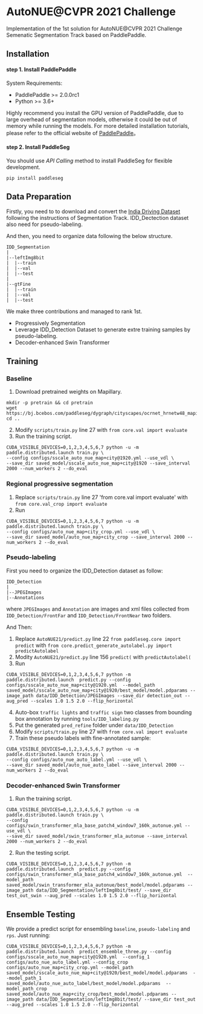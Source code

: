 # AutoNUE@CVPR 2021 Challenge
Implementation of the 1st solution for AutoNUE@CVPR 2021 Challenge Semenatic Segmentation Track based on PaddlePaddle.

## Installation

#### step 1. Install PaddlePaddle

System Requirements:
* PaddlePaddle >= 2.0.0rc1
* Python >= 3.6+

Highly recommend you install the GPU version of PaddlePaddle, due to large overhead of segmentation models, otherwise it could be out of memory while running the models. For more detailed installation tutorials, please refer to the official website of [PaddlePaddle](https://www.paddlepaddle.org.cn/install/quick?docurl=/documentation/docs/zh/2.0/install/)。


#### step 2. Install PaddleSeg

You should use *API Calling* method to install PaddleSeg for flexible development.

```shell
pip install paddleseg
```

## Data Preparation

Firstly, you need to to download and convert the [India Driving Dataset](https://idd.insaan.iiit.ac.in/evaluation/autonue21/#bm5) following the instructions of Segmentation Track. IDD_Dectection dataset also need for pseudo-labeling.

And then, you need to organize data following the below structure.

    IDD_Segmentation
    |
    |--leftImg8bit
    |  |--train
    |  |--val
    |  |--test
    |
    |--gtFine
    |  |--train
    |  |--val
    |  |--test

We make three contributions and managed to rank 1st.
- Progressively Segmentation
- Leverage IDD_Detection Dataset to generate extre training samples by pseudo-labeling.
- Decoder-enhanced Swin Transformer

## Training

### Baseline
1. Download pretrained weights on Mapillary.

```shell
mkdir -p pretrain && cd pretrain
wget https://bj.bcebos.com/paddleseg/dygraph/cityscapes/ocrnet_hrnetw48_mapillary/pretrained.pdparams
cd ..
```
2. Modify `scripts/train.py` line 27 with `from core.val import evaluate`
3. Run the training script.
```shell
CUDA_VISIBLE_DEVICES=0,1,2,3,4,5,6,7 python -u -m paddle.distributed.launch train.py \
--config configs/sscale_auto_nue_map+city@1920.yml --use_vdl \
--save_dir saved_model/sscale_auto_nue_map+city@1920 --save_interval 2000 --num_workers 2 --do_eval
```

### Regional progressive segmentation
1. Replace `scripts/train.py` line 27 'from core.val import evaluate' with `from core.val_crop import evaluate`
2. Run
```shell
CUDA_VISIBLE_DEVICES=0,1,2,3,4,5,6,7 python -u -m paddle.distributed.launch train.py \
--config configs/auto_nue_map+city_crop.yml --use_vdl \
--save_dir saved_model/auto_nue_map+city_crop --save_interval 2000 --num_workers 2 --do_eval
```

### Pseudo-labeling
First you need to organize the IDD_Detection dataset as follow:


    IDD_Detection
    |
    |--JPEGImages
    |--Annotations


where `JPEGImages` and `Annotation` are images and xml files collected from `IDD_Detection/FrontFar` and `IDD_Detection/FrontNear` two folders.

And Then:
1. Replace `AutoNUE21/predict.py` line 22 `from paddleseg.core import predict` with `from core.predict_generate_autolabel.py import predictAutolabel`
2. Modity `AutoNUE21/predict.py` line 156 `predict(` with `predictAutolabel(`
3. Run
```shell
CUDA_VISIBLE_DEVICES=0,1,2,3,4,5,6,7 python -m paddle.distributed.launch  predict.py --config configs/sscale_auto_nue_map+city@1920.yml  --model_path saved_model/sscale_auto_nue_map+city@1920/best_model/model.pdparams --image_path data/IDD_Detection/JPEGImages --save_dir detection_out --aug_pred --scales 1.0 1.5 2.0 --flip_horizontal
```
4. Auto-box `traffic lights` and `traffic sign` two classes from bounding box annotation by running `tools/IDD_labeling.py`
5. Put the generated `pred_refine` folder under `data/IDD_Detection`
5. Modify `scripts/train.py` line 27 with `from core.val import evaluate`
6. Train these pseudo labels with fine-annotated sample:
```shell
CUDA_VISIBLE_DEVICES=0,1,2,3,4,5,6,7 python -u -m paddle.distributed.launch train.py \
--config configs/auto_nue_auto_label.yml --use_vdl \
--save_dir saved_model/auto_nue_auto_label --save_interval 2000 --num_workers 2 --do_eval
```

### Decoder-enhanced Swin Transformer

1. Run the training script.
```shell
CUDA_VISIBLE_DEVICES=0,1,2,3,4,5,6,7 python -u -m paddle.distributed.launch train.py \
--config configs/swin_transformer_mla_base_patch4_window7_160k_autonue.yml --use_vdl \
--save_dir saved_model/swin_transformer_mla_autonue --save_interval 2000 --num_workers 2 --do_eval
```
2. Run the testing script.
```shell
CUDA_VISIBLE_DEVICES=0,1,2,3,4,5,6,7 python -m paddle.distributed.launch  predict.py --config configs/swin_transformer_mla_base_patch4_window7_160k_autonue.yml  --model_path saved_model/swin_transformer_mla_autonue/best_model/model.pdparams --image_path data/IDD_Segmentation/leftImg8bit/test/ --save_dir test_out_swin --aug_pred --scales 1.0 1.5 2.0 --flip_horizontal
```

## Ensemble Testing
We provide a predict script for ensembling `baseline`, `pseudo-labeling` and `rps`.
Just running:
```shell
CUDA_VISIBLE_DEVICES=0,1,2,3,4,5,6,7 python -m paddle.distributed.launch  predict_ensemble_three.py --config configs/sscale_auto_nue_map+city@1920.yml  --config_1 configs/auto_nue_auto_label.yml --config_crop configs/auto_nue_map+city_crop.yml --model_path saved_model/sscale_auto_nue_map+city@1920/best_model/model.pdparams  --model_path_1 saved_model/auto_nue_auto_label/best_model/model.pdparams  --model_path_crop saved_model/auto_nue_map+city_crop/best_model/model.pdparams --image_path data/IDD_Segmentation/leftImg8bit/test/ --save_dir test_out --aug_pred --scales 1.0 1.5 2.0 --flip_horizontal
```
